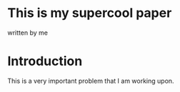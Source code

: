 # This is my supercool paper
written by me

# Introduction

This is a very important problem that I am working upon.
